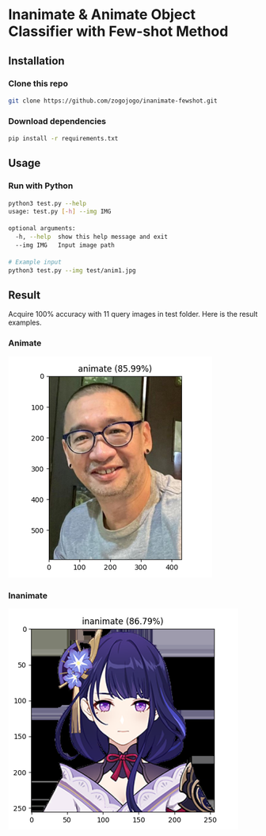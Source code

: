 # Inanimate & Animate Object Classifier with Few-shot Method

## Installation
### Clone this repo
```bash
git clone https://github.com/zogojogo/inanimate-fewshot.git
```
### Download dependencies
```bash
pip install -r requirements.txt
```
## Usage
### Run with Python
```bash
python3 test.py --help
usage: test.py [-h] --img IMG

optional arguments:
  -h, --help  show this help message and exit
  --img IMG   Input image path

# Example input
python3 test.py --img test/anim1.jpg
```

## Result
Acquire 100% accuracy with 11 query images in test folder. Here is the result examples.

### Animate
![Figure1](./assets/output_anim.png)

### Inanimate
![Figure1](./assets/output_inam.png)